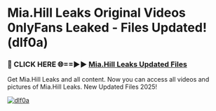 # Mia.Hill Leaks Original Videos 0nlyFans Leaked - Files Updated! (dlf0a)

<h3>🔴 CLICK HERE 🌐==►► <a href="https://tinyurl.com/4seja8ks" rel="nofollow">Mia.Hill Leaks Updated Files</a></h3>

Get Mia.Hill Leaks and all content. Now you can access all videos and pictures of Mia.Hill Leaks. New Updated Files 2025!

[![dlf0a](https://i.imgur.com/EWjZXRe.gif)](https://tinyurl.com/4seja8ks)

